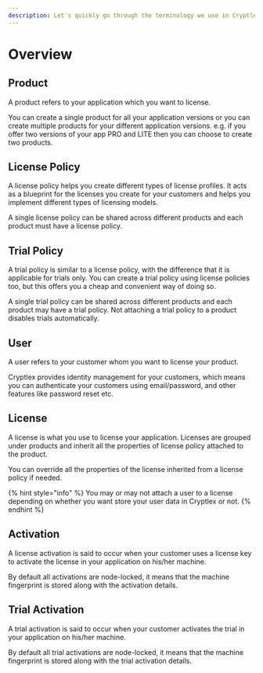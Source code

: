 ```yaml
---
description: Let's quickly go through the terminology we use in Cryptlex.
---
```


# Overview

## Product

A product refers to your application which you want to license. 

You can create a single product for all your application versions or you can create multiple products for your different application versions. e.g. if you offer two versions of your app PRO and LITE then you can choose to create two products.

## License Policy

A license policy helps you create different types of license profiles. It acts as a blueprint for the licenses you create for your customers and helps you implement different types of licensing models.

A single license policy can be shared across different products and each product must have a license policy.

## Trial Policy

A trial policy is similar to a license policy, with the difference that it is applicable for trials only. You can create a trial policy using license policies too, but this offers you a cheap and convenient way of doing so.

A single trial policy can be shared across different products and each product may have a trial policy. Not attaching a trial policy to a product disables trials automatically.

## User

A user refers to your customer whom you want to license your product. 

Cryptlex provides identity management for your customers, which means you can authenticate your customers using email/password, and other features like password reset etc.

## License

A license is what you use to license your application. Licenses are grouped under products and inherit all the properties of license policy attached to the product.

You can override all the properties of the license inherited from a license policy if needed.

{% hint style="info" %}
You may or may not attach a user to a license depending on whether you want store your user data in Cryptlex or not.
{% endhint %}

## Activation

A license activation is said to occur when your customer uses a license key to activate the license in your application on his/her machine.

By default all activations are node-locked, it means that the machine fingerprint is stored along with the activation details.

## Trial Activation

A trial activation is said to occur when your customer activates the trial in your application on his/her machine.

By default all trial activations are node-locked, it means that the machine fingerprint is stored along with the trial activation details.

